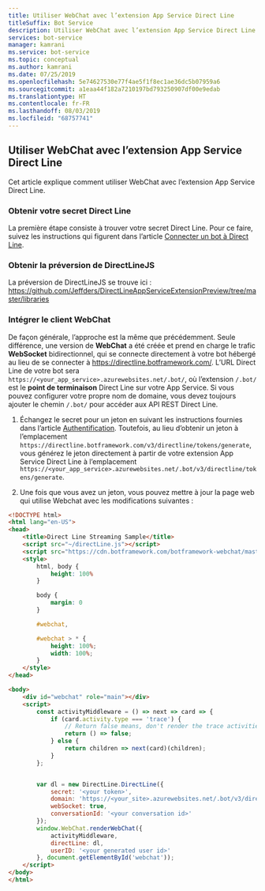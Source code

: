 ```yaml
---
title: Utiliser WebChat avec l’extension App Service Direct Line
titleSuffix: Bot Service
description: Utiliser WebChat avec l’extension App Service Direct Line
services: bot-service
manager: kamrani
ms.service: bot-service
ms.topic: conceptual
ms.author: kamrani
ms.date: 07/25/2019
ms.openlocfilehash: 5e74627530e77f4ae5f1f8ec1ae36dc5b07959a6
ms.sourcegitcommit: a1eaa44f182a7210197bd793250907df00e9edab
ms.translationtype: HT
ms.contentlocale: fr-FR
ms.lasthandoff: 08/03/2019
ms.locfileid: "68757741"
---
```

## <a name="use-webchat-with-the-direct-line-app-service-extension"></a>Utiliser WebChat avec l’extension App Service Direct Line

Cet article explique comment utiliser WebChat avec l’extension App Service Direct Line.

### <a name="get-your-direct-line-secret"></a>Obtenir votre secret Direct Line

La première étape consiste à trouver votre secret Direct Line. Pour ce faire, suivez les instructions qui figurent dans l’article [ Connecter un bot à Direct Line](https://docs.microsoft.com/en-us/azure/bot-service/bot-service-channel-connect-directline?view=azure-bot-service-4.0).

### <a name="get-the-preview-version-of-directlinejs"></a>Obtenir la préversion de DirectLineJS
La préversion de DirectLineJS se trouve ici : https://github.com/Jeffders/DirectLineAppServiceExtensionPreview/tree/master/libraries

### <a name="integrate-webchat-client"></a>Intégrer le client WebChat

De façon générale, l’approche est la même que précédemment. Seule différence, une version de **WebChat** a été créée et prend en charge le trafic **WebSocket** bidirectionnel, qui se connecte directement à votre bot hébergé au lieu de se connecter à https://directline.botframework.com/.
L’URL Direct Line de votre bot sera `https://<your_app_service>.azurewebsites.net/.bot/`, où l’extension `/.bot/` est le **point de terminaison** Direct Line sur votre App Service.
Si vous pouvez configurer votre propre nom de domaine, vous devez toujours ajouter le chemin `/.bot/` pour accéder aux API REST Direct Line.

1. Échangez le secret pour un jeton en suivant les instructions fournies dans l’article [Authentification](https://docs.microsoft.com/en-us/azure/bot-service/rest-api/bot-framework-rest-direct-line-3-0-authentication?view=azure-bot-service-4.0). Toutefois, au lieu d’obtenir un jeton à l’emplacement `https://directline.botframework.com/v3/directline/tokens/generate`, vous générez le jeton directement à partir de votre extension App Service Direct Line à l’emplacement `https://<your_app_service>.azurewebsites.net/.bot/v3/directline/tokens/generate`.  

1. Une fois que vous avez un jeton, vous pouvez mettre à jour la page web qui utilise Webchat avec les modifications suivantes :

```html
<!DOCTYPE html>
<html lang="en-US">
<head>
    <title>Direct Line Streaming Sample</title>
    <script src="~/directLine.js"></script>
    <script src="https://cdn.botframework.com/botframework-webchat/master/webchat.js"></script>
    <style>
        html, body {
            height: 100%
        }

        body {
            margin: 0
        }

        #webchat,

        #webchat > * {
            height: 100%;
            width: 100%;
        }
    </style>
</head>

<body>
    <div id="webchat" role="main"></div>
    <script>
        const activityMiddleware = () => next => card => {
            if (card.activity.type === 'trace') {
                // Return false means, don't render the trace activities
                return () => false;
            } else {
                return children => next(card)(children);
            }
        };


        var dl = new DirectLine.DirectLine({
            secret: '<your token>',
            domain: 'https://<your_site>.azurewebsites.net/.bot/v3/directline',
            webSocket: true,
            conversationId: '<your conversation id>'
        });
        window.WebChat.renderWebChat({
            activityMiddleware,
            directLine: dl,
            userID: '<your generated user id>'
        }, document.getElementById('webchat'));
    </script>
</body>
</html>

```
